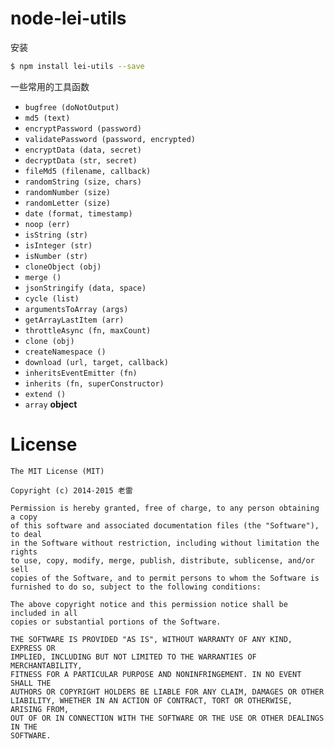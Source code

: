 # node-lei-utils

安装

```bash
$ npm install lei-utils --save
```


一些常用的工具函数

+ `bugfree (doNotOutput)`
+ `md5 (text)`
+ `encryptPassword (password)`
+ `validatePassword (password, encrypted)`
+ `encryptData (data, secret)`
+ `decryptData (str, secret)`
+ `fileMd5 (filename, callback)`
+ `randomString (size, chars)`
+ `randomNumber (size)`
+ `randomLetter (size)`
+ `date (format, timestamp)`
+ `noop (err)`
+ `isString (str)`
+ `isInteger (str)`
+ `isNumber (str)`
+ `cloneObject (obj)`
+ `merge ()`
+ `jsonStringify (data, space)`
+ `cycle (list)`
+ `argumentsToArray (args)`
+ `getArrayLastItem (arr)`
+ `throttleAsync (fn, maxCount)`
+ `clone (obj)`
+ `createNamespace ()`
+ `download (url, target, callback)`
+ `inheritsEventEmitter (fn)`
+ `inherits (fn, superConstructor)`
+ `extend ()`
+ `array` **object**



# License

```
The MIT License (MIT)

Copyright (c) 2014-2015 老雷

Permission is hereby granted, free of charge, to any person obtaining a copy
of this software and associated documentation files (the "Software"), to deal
in the Software without restriction, including without limitation the rights
to use, copy, modify, merge, publish, distribute, sublicense, and/or sell
copies of the Software, and to permit persons to whom the Software is
furnished to do so, subject to the following conditions:

The above copyright notice and this permission notice shall be included in all
copies or substantial portions of the Software.

THE SOFTWARE IS PROVIDED "AS IS", WITHOUT WARRANTY OF ANY KIND, EXPRESS OR
IMPLIED, INCLUDING BUT NOT LIMITED TO THE WARRANTIES OF MERCHANTABILITY,
FITNESS FOR A PARTICULAR PURPOSE AND NONINFRINGEMENT. IN NO EVENT SHALL THE
AUTHORS OR COPYRIGHT HOLDERS BE LIABLE FOR ANY CLAIM, DAMAGES OR OTHER
LIABILITY, WHETHER IN AN ACTION OF CONTRACT, TORT OR OTHERWISE, ARISING FROM,
OUT OF OR IN CONNECTION WITH THE SOFTWARE OR THE USE OR OTHER DEALINGS IN THE
SOFTWARE.
```

